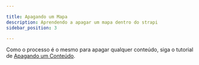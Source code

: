 ```yaml
---

title: Apagando um Mapa
description: Aprendendo a apagar um mapa dentro do strapi
sidebar_position: 3

---
```



Como o processo é o mesmo para apagar qualquer conteúdo, siga o tutorial de [Apagando um Conteúdo](/docs/strapi/iniciando-gerenciamento#apagando-um-conteúdo).
